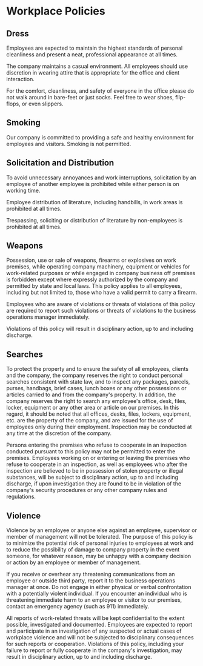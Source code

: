 # Workplace Policies

## Dress

Employees are expected to maintain the highest standards of personal cleanliness and present a neat, professional appearance at all times.

The company maintains a casual environment. All employees should use discretion in wearing attire that is appropriate for the office and client interaction.

For the comfort, cleanliness, and safety of everyone in the office please do not walk around in bare-feet or just socks. Feel free to wear shoes, flip-flops, or even slippers.

## Smoking

Our company is committed to providing a safe and healthy environment for employees and visitors. Smoking is not permitted.

## ﻿Solicitation and Distribution

To avoid unnecessary annoyances and work interruptions, solicitation by an employee of another employee is prohibited while either person is on working time.

Employee distribution of literature, including handbills, in work areas is prohibited at all times.

Trespassing, soliciting or distribution of literature by non-employees is prohibited at all times.

## Weapons

Possession, use or sale of weapons, firearms or explosives on work premises, while operating company machinery, equipment or vehicles for work-related purposes or while engaged in company business off premises is forbidden except where expressly authorized by the company and permitted by state and local laws. This policy applies to all employees, including but not limited to, those who have a valid permit to carry a firearm.

Employees who are aware of violations or threats of violations of this policy are required to report such violations or threats of violations to the business operations manager immediately.

Violations of this policy will result in disciplinary action, up to and including discharge.

## Searches

To protect the property and to ensure the safety of all employees, clients and the company, the company reserves the right to conduct personal searches consistent with state law, and to inspect any packages, parcels, purses, handbags, brief cases, lunch boxes or any other possessions or articles carried to and from the company's property. In addition, the company reserves the right to search any employee's office, desk, files, locker, equipment or any other area or article on our premises. In this regard, it should be noted that all offices, desks, files, lockers, equipment, etc. are the property of the company, and are issued for the use of employees only during their employment. Inspection may be conducted at any time at the discretion of the company.

Persons entering the premises who refuse to cooperate in an inspection conducted pursuant to this policy may not be permitted to enter the premises. Employees working on or entering or leaving the premises who refuse to cooperate in an inspection, as well as employees who after the inspection are believed to be in possession of stolen property or illegal substances, will be subject to disciplinary action, up to and including discharge, if upon investigation they are found to be in violation of the company's security procedures or any other company rules and regulations.

## Violence

Violence by an employee or anyone else against an employee, supervisor or member of management will not be tolerated. The purpose of this policy is to minimize the potential risk of personal injuries to employees at work and to reduce the possibility of damage to company property in the event someone, for whatever reason, may be unhappy with a company decision or action by an employee or member of management.

If you receive or overhear any threatening communications from an employee or outside third party, report it to the business operations manager at once. Do not engage in either physical or verbal confrontation with a potentially violent individual. If you encounter an individual who is threatening immediate harm to an employee or visitor to our premises, contact an emergency agency (such as 911) immediately.

All reports of work-related threats will be kept confidential to the extent possible, investigated and documented. Employees are expected to report and participate in an investigation of any suspected or actual cases of workplace violence and will not be subjected to disciplinary consequences for such reports or cooperation.
Violations of this policy, including your failure to report or fully cooperate in the company's investigation, may result in disciplinary action, up to and including discharge.
